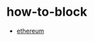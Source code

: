 # how-to-block
- [ethereum](https://github.com/AccousticBlock/how-to-block/tree/master/ethereum#ethereum)